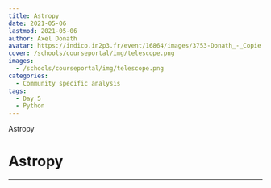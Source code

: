 ```yaml
---
title: Astropy
date: 2021-05-06
lastmod: 2021-05-06
author: Axel Donath
avatar: https://indico.in2p3.fr/event/16864/images/3753-Donath_-_Copie.JPG
cover: /schools/courseportal/img/telescope.png
images:
  - /schools/courseportal/img/telescope.png
categories:
  - Community specific analysis
tags:
  - Day 5
  - Python
---
```


Astropy

<!--more-->
<!---->

<!-- Dear instructor:
* The dates at the top of this markdown (.md) document will help order the classes in the portal.
Please, if you don't need to, do not change the one that is now.
* Take into account that there is a feature in the dates: if you use a date in the future, the class will be not visible in the portal until the date you have assigned.
* You can create dedicated folders if you need to.
* But if you simply need to add some pictures, you can use the folder ../static/img/ mentioned at the top as /schools/courseportal/img/
-->

<!---->

# Astropy


---

